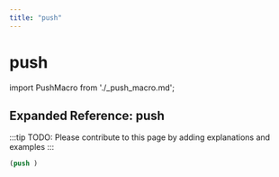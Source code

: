 ```yaml
---
title: "push"
---
```


# push

import PushMacro from './_push_macro.md';

<PushMacro />

## Expanded Reference: push

:::tip
TODO: Please contribute to this page by adding explanations and examples
:::

```lisp
(push )
```
